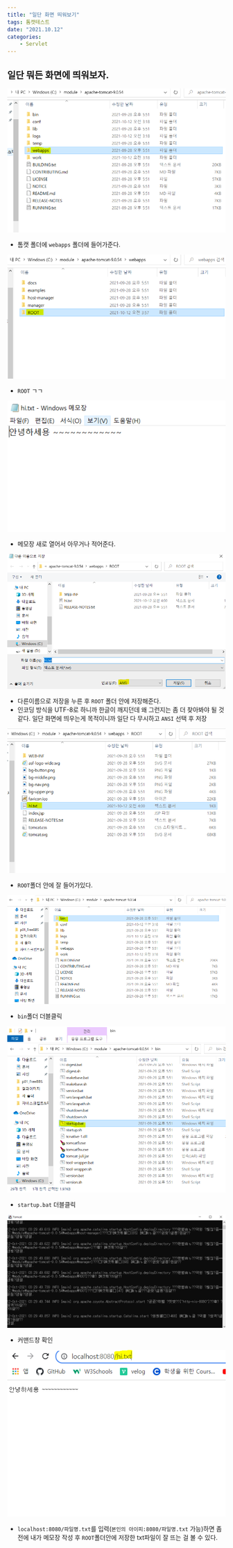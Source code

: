 ```yaml
---
title: "일단 화면 띄워보기"
tags: 톰캣테스트
date: "2021.10.12"
categories: 
    - Servlet
---
```


## 일단 뭐든 화면에 띄워보자.

![](/assets/images/view1.PNG)
- 톰캣 폴더에 `webapps` 폴더에 들어가준다.

![](/assets/images/view2.PNG)
- `ROOT` ㄱㄱ

![](/assets/images/view3.PNG)
- 메모장 새로 열어서 아무거나 적어준다.

![](/assets/images/view4.PNG)
- 다른이름으로 저장을 누른 후 `ROOT` 폴더 안에 저장해준다.
- 인코딩 방식을 UTF-8로 하니까 한글이 깨지던데 왜 그런지는 좀 더 찾아봐야 될 것 같다. 일단 화면에 띄우는게 목적이니까 일단 다 무시하고 `ANSI` 선택 후 저장

![](/assets/images/view5.PNG)
- `ROOT`폴더 안에 잘 들어가있다.


![](/assets/images/tom4.PNG)
- `bin`폴더 더블클릭

![](/assets/images/tom5.PNG)
- `startup.bat` 더블클릭

![](/assets/images/tom6.PNG)
- 커맨드창 확인

![](/assets/images/view6.PNG)
- `localhost:8080/파일명.txt`를 입력(`본인의 아이피:8080/파일명.txt` 가능)하면 좀 전에 내가 메모장 작성 후 `ROOT`폴더안에 저장한 txt파일이 잘 뜨는 걸 볼 수 있다.

